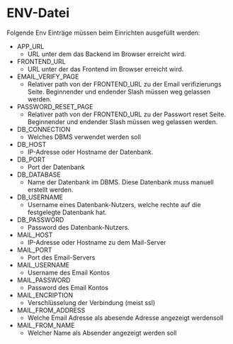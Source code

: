 # ENV-Datei
Folgende Env Einträge müssen beim Einrichten ausgefüllt werden:

- APP_URL
  - URL unter dem das Backend im Browser erreicht wird.
- FRONTEND_URL
  - URL unter der das Frontend im Browser erreicht wird.
- EMAIL_VERIFY_PAGE
  - Relativer path von der FRONTEND_URL zu der Email verifizierungs Seite. Beginnender und endender Slash müssen weg gelassen werden.
- PASSWORD_RESET_PAGE
  - Relativer path von der FRONTEND_URL zu der Passwort reset Seite. Beginnender und endender Slash müssen weg gelassen werden.
- DB_CONNECTION
  - Welches DBMS verwendet werden soll
- DB_HOST
  - IP-Adresse oder Hostname der Datenbank.
- DB_PORT
  - Port der Datenbank
- DB_DATABASE
  - Name der Datenbank im DBMS. Diese Datenbank muss manuell erstellt werden.
- DB_USERNAME
  - Username eines Datenbank-Nutzers, welche rechte auf die festgelegte Datenbank hat.
- DB_PASSWORD
  - Password des Datenbank-Nutzers.
- MAIL_HOST
  - IP-Adresse oder Hostname zu dem Mail-Server
- MAIL_PORT
  - Port des Email-Servers
- MAIL_USERNAME
  - Username des Email Kontos
- MAIL_PASSWORD
  - Password des Email Kontos
- MAIL_ENCRIPTION
  - Verschlüsselung der Verbindung (meist ssl)
- MAIL_FROM_ADDRESS
  - Welche Email Adresse als abesende Adresse angezeigt werdensoll
- MAIL_FROM_NAME
  - Welcher Name als Absender angezeigt werden soll
